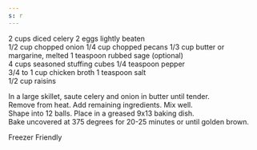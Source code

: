 ```yaml
---
s: r
--- 
```


2 cups diced celery 
2 eggs lightly beaten  
1/2 cup chopped onion 
1/4 cup chopped pecans
1/3 cup butter or margarine, melted 
1 teaspoon rubbed sage (optional)  
4 cups seasoned stuffing cubes 
1/4 teaspoon pepper  
3/4 to 1 cup chicken broth 
1 teaspoon salt  
1/2 cup raisins 

In a large skillet, saute celery and onion in butter until tender.  
Remove from heat. Add remaining ingredients. Mix well.  
Shape into 12 balls. Place in a greased 9x13 baking dish.  
Bake uncovered at 375 degrees for 20-25 minutes or until golden brown. 

Freezer Friendly
